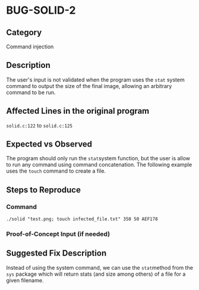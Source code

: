 # BUG-SOLID-2
## Category
Command injection

## Description
The user's input is not validated when the program uses the `stat` system command to output the size of the final image, allowing an arbitrary command to be run.

## Affected Lines in the original program
`solid.c:122` to `solid.c:125`

## Expected vs Observed
The program should only run the `stat`system function, but the user is allow to run any command using command concatenation.
The following example uses the `touch` command to create a file. 

## Steps to Reproduce

### Command

```
./solid "test.png; touch infected_file.txt" 350 50 AEF178
```

### Proof-of-Concept Input (if needed)

## Suggested Fix Description
Instead of using the system command, we can use the `stat`method from the `sys` package which will return stats (and size among others) of a file for a given filename.